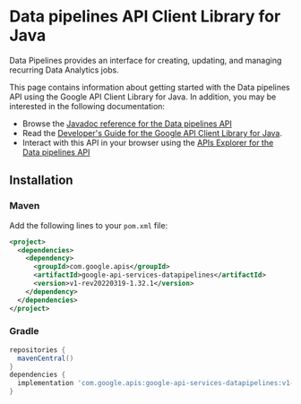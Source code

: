 # Data pipelines API Client Library for Java

Data Pipelines provides an interface for creating, updating, and managing recurring Data Analytics jobs.

This page contains information about getting started with the Data pipelines API
using the Google API Client Library for Java. In addition, you may be interested
in the following documentation:

* Browse the [Javadoc reference for the Data pipelines API][javadoc]
* Read the [Developer's Guide for the Google API Client Library for Java][google-api-client].
* Interact with this API in your browser using the [APIs Explorer for the Data pipelines API][api-explorer]

## Installation

### Maven

Add the following lines to your `pom.xml` file:

```xml
<project>
  <dependencies>
    <dependency>
      <groupId>com.google.apis</groupId>
      <artifactId>google-api-services-datapipelines</artifactId>
      <version>v1-rev20220319-1.32.1</version>
    </dependency>
  </dependencies>
</project>
```

### Gradle

```gradle
repositories {
  mavenCentral()
}
dependencies {
  implementation 'com.google.apis:google-api-services-datapipelines:v1-rev20220319-1.32.1'
}
```

[javadoc]: https://googleapis.dev/java/google-api-services-datapipelines/latest/index.html
[google-api-client]: https://github.com/googleapis/google-api-java-client/
[api-explorer]: https://developers.google.com/apis-explorer/#p/datapipelines/v1/
